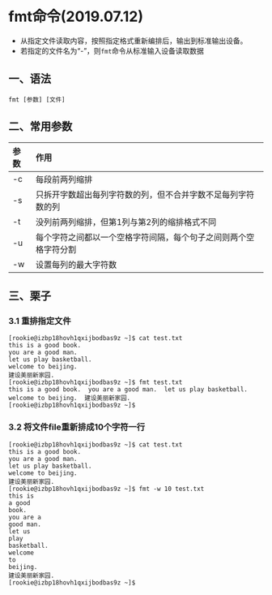 # fmt命令(2019.07.12)

- 从指定文件读取内容，按照指定格式重新编排后，输出到标准输出设备。
- 若指定的文件名为“-”，则`fmt`命令从标准输入设备读取数据

## 一、语法

`fmt [参数] [文件]`

## 二、常用参数

| 参数 | 作用 |
| :--- | :--- |
| -c | 每段前两列缩排 |
| -s | 只拆开字数超出每列字符数的列，但不合并字数不足每列字符数的列 |
| -t | 没列前两列缩排，但第1列与第2列的缩排格式不同 |
| -u | 每个字符之间都以一个空格字符间隔，每个句子之间则两个空格字符分割 |
| -w | 设置每列的最大字符数 |

## 三、栗子

### 3.1 重排指定文件

```
[rookie@izbp18hovh1qxijbodbas9z ~]$ cat test.txt 
this is a good book.
you are a good man.
let us play basketball.
welcome to beijing.
建设美丽新家园.
[rookie@izbp18hovh1qxijbodbas9z ~]$ fmt test.txt 
this is a good book.  you are a good man.  let us play basketball.
welcome to beijing.  建设美丽新家园.
[rookie@izbp18hovh1qxijbodbas9z ~]$
```

### 3.2 将文件file重新排成10个字符一行

```
[rookie@izbp18hovh1qxijbodbas9z ~]$ cat test.txt 
this is a good book.
you are a good man.
let us play basketball.
welcome to beijing.
建设美丽新家园.
[rookie@izbp18hovh1qxijbodbas9z ~]$ fmt -w 10 test.txt 
this is
a good
book.
you are a
good man.
let us
play
basketball.
welcome
to
beijing.
建设美丽新家园.
[rookie@izbp18hovh1qxijbodbas9z ~]$ 
```
